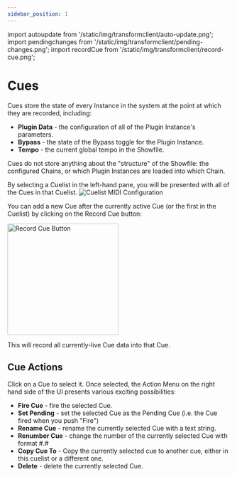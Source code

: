 ```yaml
---
sidebar_position: 1
---
```


import autoupdate from '/static/img/transformclient/auto-update.png';
import pendingchanges from '/static/img/transformclient/pending-changes.png';
import recordCue from '/static/img/transformclient/record-cue.png';


# Cues

Cues store the state of every Instance in the system at the point at which they are recorded, including:

* **Plugin Data** - the configuration of all of the Plugin Instance's parameters.
* **Bypass** - the state of the Bypass toggle for the Plugin Instance.
* **Tempo** - the current global tempo in the Showfile.

Cues do not store anything about the "structure" of the Showfile: the configured Chains, or which
Plugin Instances are loaded into which Chain.

By selecting a Cuelist in the left-hand pane, you will be presented with all of the Cues in that Cuelist.
![Cuelist MIDI Configuration](@site/static/img/transformclient/v1.5/cuelists-nofilter.png)

You can add a new Cue after the currently active Cue (or the first in the Cuelist) by clicking on the Record Cue button:

<img src={recordCue} alt="Record Cue Button" width="250" />

This will record all currently-live Cue data into that Cue.

## Cue Actions

Click on a Cue to select it. Once selected, the Action Menu on the right hand side of the UI
presents various exciting possibilities:

* **Fire Cue** - fire the selected Cue.
* **Set Pending** - set the selected Cue as the Pending Cue (i.e. the Cue fired when you push
  "Fire")
* **Rename Cue** - rename the currently selected Cue with a text string.
* **Renumber Cue** - change the number of the currently selected Cue with format #.#
* **Copy Cue To** - Copy the currently selected cue to another cue, either in this cuelist or a different one.
* **Delete** - delete the currently selected Cue.
